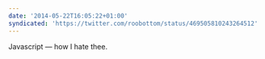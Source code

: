 ```yaml
---
date: '2014-05-22T16:05:22+01:00'
syndicated: 'https://twitter.com/roobottom/status/469505810243264512'
---
```

Javascript — how I hate thee.
